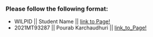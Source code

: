 ### Please follow the following format: ###

* WILPID ||     Student Name ||        [link to Page!](http://google.com)
* 2021MT93287 || Pourab Karchaudhuri || [link_to_Page!](https://pourabkarchaudhuri.github.io/)

